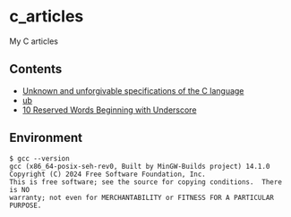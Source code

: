 # c_articles
My C articles


## Contents

- [Unknown and unforgivable specifications of the C language](https://github.com/y-tetsu/c_practice/tree/main/little_known_or_unforgivable)
- [ub](https://github.com/y-tetsu/c_practice/tree/main/ub)
- [10 Reserved Words Beginning with Underscore](https://github.com/y-tetsu/c_practice/tree/main/underscore)


## Environment

```
$ gcc --version
gcc (x86_64-posix-seh-rev0, Built by MinGW-Builds project) 14.1.0
Copyright (C) 2024 Free Software Foundation, Inc.
This is free software; see the source for copying conditions.  There is NO
warranty; not even for MERCHANTABILITY or FITNESS FOR A PARTICULAR PURPOSE.
```

